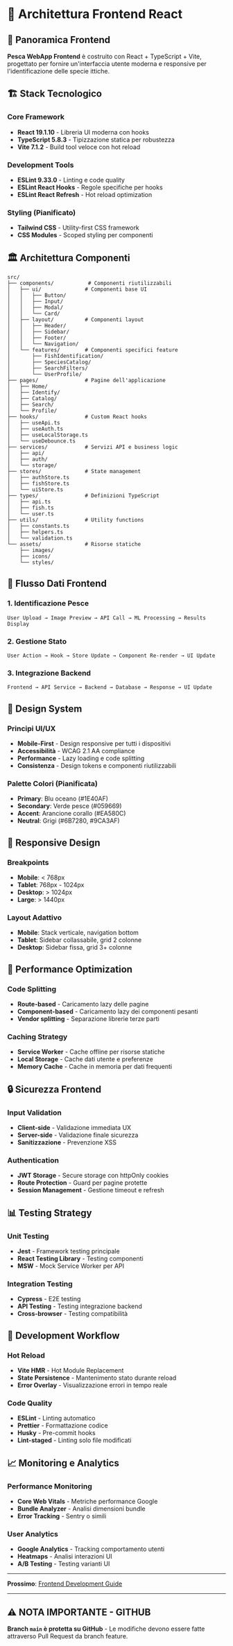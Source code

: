 # 🎨 Architettura Frontend React

## 🎯 Panoramica Frontend

**Pesca WebApp Frontend** è costruito con React + TypeScript + Vite, progettato per fornire un'interfaccia utente moderna e responsive per l'identificazione delle specie ittiche.

## 🏗️ Stack Tecnologico

### **Core Framework**
- **React 19.1.10** - Libreria UI moderna con hooks
- **TypeScript 5.8.3** - Tipizzazione statica per robustezza
- **Vite 7.1.2** - Build tool veloce con hot reload

### **Development Tools**
- **ESLint 9.33.0** - Linting e code quality
- **ESLint React Hooks** - Regole specifiche per hooks
- **ESLint React Refresh** - Hot reload optimization

### **Styling (Pianificato)**
- **Tailwind CSS** - Utility-first CSS framework
- **CSS Modules** - Scoped styling per componenti

## 🏛️ Architettura Componenti

```
src/
├── components/           # Componenti riutilizzabili
│   ├── ui/              # Componenti base UI
│   │   ├── Button/
│   │   ├── Input/
│   │   ├── Modal/
│   │   └── Card/
│   ├── layout/          # Componenti layout
│   │   ├── Header/
│   │   ├── Sidebar/
│   │   ├── Footer/
│   │   └── Navigation/
│   └── features/        # Componenti specifici feature
│       ├── FishIdentification/
│       ├── SpeciesCatalog/
│       ├── SearchFilters/
│       └── UserProfile/
├── pages/               # Pagine dell'applicazione
│   ├── Home/
│   ├── Identify/
│   ├── Catalog/
│   ├── Search/
│   └── Profile/
├── hooks/               # Custom React hooks
│   ├── useApi.ts
│   ├── useAuth.ts
│   ├── useLocalStorage.ts
│   └── useDebounce.ts
├── services/            # Servizi API e business logic
│   ├── api/
│   ├── auth/
│   └── storage/
├── stores/              # State management
│   ├── authStore.ts
│   ├── fishStore.ts
│   └── uiStore.ts
├── types/               # Definizioni TypeScript
│   ├── api.ts
│   ├── fish.ts
│   └── user.ts
├── utils/               # Utility functions
│   ├── constants.ts
│   ├── helpers.ts
│   └── validation.ts
└── assets/              # Risorse statiche
    ├── images/
    ├── icons/
    └── styles/
```

## 🔄 Flusso Dati Frontend

### **1. Identificazione Pesce**
```
User Upload → Image Preview → API Call → ML Processing → Results Display
```

### **2. Gestione Stato**
```
User Action → Hook → Store Update → Component Re-render → UI Update
```

### **3. Integrazione Backend**
```
Frontend → API Service → Backend → Database → Response → UI Update
```

## 🎨 Design System

### **Principi UI/UX**
- **Mobile-First** - Design responsive per tutti i dispositivi
- **Accessibilità** - WCAG 2.1 AA compliance
- **Performance** - Lazy loading e code splitting
- **Consistenza** - Design tokens e componenti riutilizzabili

### **Palette Colori (Pianificata)**
- **Primary**: Blu oceano (#1E40AF)
- **Secondary**: Verde pesce (#059669)
- **Accent**: Arancione corallo (#EA580C)
- **Neutral**: Grigi (#6B7280, #9CA3AF)

## 📱 Responsive Design

### **Breakpoints**
- **Mobile**: < 768px
- **Tablet**: 768px - 1024px
- **Desktop**: > 1024px
- **Large**: > 1440px

### **Layout Adattivo**
- **Mobile**: Stack verticale, navigation bottom
- **Tablet**: Sidebar collassabile, grid 2 colonne
- **Desktop**: Sidebar fissa, grid 3+ colonne

## 🚀 Performance Optimization

### **Code Splitting**
- **Route-based** - Caricamento lazy delle pagine
- **Component-based** - Caricamento lazy dei componenti pesanti
- **Vendor splitting** - Separazione librerie terze parti

### **Caching Strategy**
- **Service Worker** - Cache offline per risorse statiche
- **Local Storage** - Cache dati utente e preferenze
- **Memory Cache** - Cache in memoria per dati frequenti

## 🔒 Sicurezza Frontend

### **Input Validation**
- **Client-side** - Validazione immediata UX
- **Server-side** - Validazione finale sicurezza
- **Sanitizzazione** - Prevenzione XSS

### **Authentication**
- **JWT Storage** - Secure storage con httpOnly cookies
- **Route Protection** - Guard per pagine protette
- **Session Management** - Gestione timeout e refresh

## 📊 Testing Strategy

### **Unit Testing**
- **Jest** - Framework testing principale
- **React Testing Library** - Testing componenti
- **MSW** - Mock Service Worker per API

### **Integration Testing**
- **Cypress** - E2E testing
- **API Testing** - Testing integrazione backend
- **Cross-browser** - Testing compatibilità

## 🔧 Development Workflow

### **Hot Reload**
- **Vite HMR** - Hot Module Replacement
- **State Persistence** - Mantenimento stato durante reload
- **Error Overlay** - Visualizzazione errori in tempo reale

### **Code Quality**
- **ESLint** - Linting automatico
- **Prettier** - Formattazione codice
- **Husky** - Pre-commit hooks
- **Lint-staged** - Linting solo file modificati

## 📈 Monitoring e Analytics

### **Performance Monitoring**
- **Core Web Vitals** - Metriche performance Google
- **Bundle Analyzer** - Analisi dimensioni bundle
- **Error Tracking** - Sentry o simili

### **User Analytics**
- **Google Analytics** - Tracking comportamento utenti
- **Heatmaps** - Analisi interazioni UI
- **A/B Testing** - Testing varianti UI

---

**Prossimo**: [Frontend Development Guide](../guides/frontend-development.md)

---

## ⚠️ **NOTA IMPORTANTE - GITHUB**

**Branch `main` è protetta su GitHub** - Le modifiche devono essere fatte attraverso Pull Request da branch feature.
